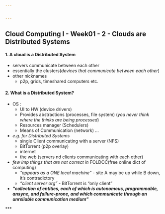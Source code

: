 ```yaml
---


---
```


<h2 id="cloud-computing-i---week01---2---clouds-are-distributed-systems">Cloud Computing I - Week01 - 2 - Clouds are Distributed Systems</h2>
<h4 id="a-cloud-is-a-distributed-system">1. A cloud is a Distributed System</h4>
<ul>
<li>servers communicate between each other</li>
<li>essentially the clusters(<em>devices that communicate between each other</em>)</li>
<li>other nicknames
<ul>
<li>p2p, grids, timeshared computers etc.</li>
</ul>
</li>
</ul>
<h4 id="what-is-a-distributed-system">2. What is a Distributed System?</h4>
<ul>
<li>OS :
<ul>
<li>UI to HW (device drivers)</li>
<li>Provides abstractions (processes, file system) (<em>you never think where the thinks are being processed</em>)</li>
<li>Resources manager (Schedulers)</li>
<li>Means of Communication (network) …</li>
</ul>
</li>
<li><em>e.g. for Distributed Systems</em>
<ul>
<li>single Client communicating with a server (NFS)</li>
<li>BitTorrent (p2p overlay)</li>
<li>internet</li>
<li>the web (servers nd clients communicating with each other)</li>
</ul>
</li>
<li><em>few imp things that are not correct in</em> FOLDOC(free online dict of computing)
<ul>
<li><em>“appears as a ONE local machine”</em> - site A may be up while B down, it’s contradictory</li>
<li><em>“client server org”</em> - BitTorrent is “only client”</li>
</ul>
</li>
<li><em><strong>"collection of entities, each of which is autonomous, programmable, ansync, and failure-prone, and which communicate through an unreliable communication medium"</strong></em></li>
</ul>
***
<!--stackedit_data:
eyJoaXN0b3J5IjpbNTQxMTMyNDU0XX0=
-->